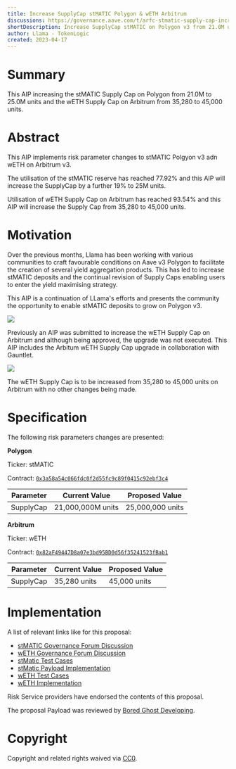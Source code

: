 ```yaml
---
title: Increase SupplyCap stMATIC Polygon & wETH Arbitrum
discussions: https://governance.aave.com/t/arfc-stmatic-supply-cap-increase-polygon-v3/12606
shortDescription: Increase SupplyCap stMATIC on Polygon v3 from 21.0M units to 25M units. Increase wETH Supply Cap on Arbitrum from 35,280 to 45,000 units.
author: Llama - TokenLogic
created: 2023-04-17
---
```


# Summary

This AIP increasing the stMATIC Supply Cap on Polygon from 21.0M to 25.0M units and the wETH Supply Cap on Arbitrum from 35,280 to 45,000 units. 

# Abstract

This AIP implements risk parameter changes to stMATIC Polgyon v3 adn wETH on Arbitrum v3.

The utilisation of the stMATIC reserve has reached 77.92% and this AIP will increase the SupplyCap by a further 19% to 25M units.

Utilisation of wETH Supply Cap on Arbitrum has reached 93.54% and this AIP will increase the Supply Cap from 35,280 to 45,000 units.

# Motivation

Over the previous months, Llama has been working with various communities to craft favourable conditions on Aave v3 Polygon to facilitate the creation of several yield aggregation products. This has led to increase stMATIC deposits and the continual revision of Supply Caps enabling users to enter the yield maximising strategy.

This AIP is a continuation of LLama's efforts and presents the community the opportunity to enable stMATIC deposits to grow on Polygon v3.

![](https://i.imgur.com/3DIda6Q.png)

Previously an AIP was submitted to increase the wETH Supply Cap on Arbitrum and although being approved, the upgrade was not executed. This AIP includes the Arbitum wETH Supply Cap upgrade in collaboration with Gauntlet.

![](https://i.imgur.com/Dc5GCQK.png)

The wETH Supply Cap is to be increased from 35,280 to 45,000 units on Arbitrum with no other changes being made.

# Specification

The following risk parameters changes are presented:

**Polygon** 

Ticker: stMATIC

Contract: [`0x3a58a54c066fdc0f2d55fc9c89f0415c92ebf3c4`](https://polygonscan.com/address/0x3a58a54c066fdc0f2d55fc9c89f0415c92ebf3c4)

|Parameter|Current Value|Proposed Value|
| --- | --- | --- |
|SupplyCap|21,000,000M units|25,000,000 units|

**Arbitrum**

Ticker: wETH

Contract: [`0x82aF49447D8a07e3bd95BD0d56f35241523fBab1`](https://arbiscan.io/token/0x82af49447d8a07e3bd95bd0d56f35241523fbab1)

|Parameter|Current Value|Proposed Value|
| --- | --- | --- |
|SupplyCap|35,280 units|45,000 units|

# Implementation

A list of relevant links like for this proposal:

* [stMATIC Governance Forum Discussion](https://governance.aave.com/t/arfc-stmatic-supply-cap-increase-polygon-v3/12606)
* [wETH Governance Forum Discussion](https://governance.aave.com/t/arc-gauntlet-recommendations-for-aave-link-and-weth-on-v3-arbitrum-2023-03-21/12394)
* [stMatic Test Cases](https://github.com/bgd-labs/aave-proposals/blob/main/src/AaveV3CapsUpdates_20230418/AaveV3PolCapsUpdates_20230418_PayloadTest.t.sol)
* [stMatic Payload Implementation](https://github.com/bgd-labs/aave-proposals/blob/main/src/AaveV3CapsUpdates_20230418/AaveV3PolCapsUpdates_20230418_Payload.sol)
* [wETH Test Cases](https://github.com/bgd-labs/aave-proposals/blob/main/src/AaveV3CapsUpdate_20230327/AaveV3MultiCapsUpdate_20230327_Test.t.sol)
* [wETH Implementation](https://github.com/bgd-labs/aave-proposals/blob/main/src/AaveV3CapsUpdate_20230327/AaveV3ArbCapsUpdate_20230327.sol)

Risk Service providers have endorsed the contents of this proposal. 

The proposal Payload was reviewed by [Bored Ghost Developing](https://bgdlabs.com/).

# Copyright

Copyright and related rights waived via [CC0](https://creativecommons.org/publicdomain/zero/1.0/).


